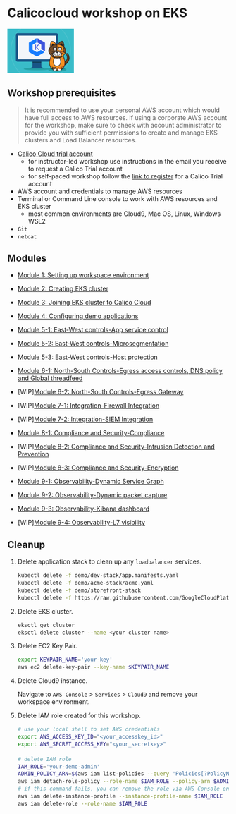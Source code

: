 # Calicocloud workshop on EKS

<img src="img/calico-on-eks.png" alt="Calico on EKS" width="30%"/>


## Workshop prerequisites

>It is recommended to use your personal AWS account which would have full access to AWS resources. If using a corporate AWS account for the workshop, make sure to check with account administrator to provide you with sufficient permissions to create and manage EKS clusters and Load Balancer resources.

- [Calico Cloud trial account](https://www.tigera.io/tigera-products/calico-cloud/)
  - for instructor-led workshop use instructions in the email you receive to request a Calico Trial account
  - for self-paced workshop follow the [link to register](https://www.tigera.io/tigera-products/calico-cloud/) for a Calico Trial account
- AWS account and credentials to manage AWS resources
- Terminal or Command Line console to work with AWS resources and EKS cluster
  - most common environments are Cloud9, Mac OS, Linux, Windows WSL2
- `Git`
- `netcat`


## Modules

- [Module 1: Setting up workspace environment](./modules/setting-up-work-environment.md)
- [Module 2: Creating EKS cluster](modules/creating-eks-cluster.md)
- [Module 3: Joining EKS cluster to Calico Cloud](modules/joining-eks-to-calico-cloud.md)
- [Module 4: Configuring demo applications](modules/configuring-demo-apps.md)

- [Module 5-1: East-West controls-App service control](modules/app-service-control.md)
- [Module 5-2: East-West controls-Microsegmentation](modules/microsegmentation.md)
- [Module 5-3: East-West controls-Host protection](modules/host-protection.md)

- [Module 6-1: North-South Controls-Egress access controls, DNS policy and Global threadfeed ](modules/egress-access-controls.md)
- [WIP][Module 6-2: North-South Controls-Egress Gateway](modules/egress-gateway.md) 

- [WIP][Module 7-1: Integration-Firewall Integration](modules/firewall-integration.md) 
- [WIP][Module 7-2: Integration-SIEM Integration](modules/siem-integration.md) 

- [Module 8-1: Compliance and Security-Compliance](modules/compliance-reports.md) 
- [WIP][Module 8-2: Compliance and Security-Intrusion Detection and Prevention](modules/intrusion-detection-protection.md) 
- [WIP][Module 8-3: Compliance and Security-Encryption](modules/encryption.md) 

- [Module 9-1: Observability-Dynamic Service Graph](modules/dynamic-service-graph.md)
- [Module 9-2: Observability-Dynamic packet capture](modules/dynamic-packet-capture.md) 
- [Module 9-3: Observability-Kibana dashboard](modules/kibana-dashboard.md)
- [WIP][Module 9-4: Observability-L7 visibility](modules/enable-l7-visibilty.md) 




## Cleanup

1. Delete application stack to clean up any `loadbalancer` services.

    ```bash
    kubectl delete -f demo/dev-stack/app.manifests.yaml
    kubectl delete -f demo/acme-stack/acme.yaml
    kubectl delete -f demo/storefront-stack
    kubectl delete -f https://raw.githubusercontent.com/GoogleCloudPlatform/microservices-demo/master/release/kubernetes-manifests.yaml
    ```

2. Delete EKS cluster.

    ```bash
    eksctl get cluster 
    eksctl delete cluster --name <your cluster name>
    ```

3. Delete EC2 Key Pair.

    ```bash
    export KEYPAIR_NAME='your-key'
    aws ec2 delete-key-pair --key-name $KEYPAIR_NAME
    ```

4. Delete Cloud9 instance.

    Navigate to `AWS Console` > `Services` > `Cloud9` and remove your workspace environment.

5. Delete IAM role created for this workshop.

    ```bash
    # use your local shell to set AWS credentials
    export AWS_ACCESS_KEY_ID="<your_accesskey_id>"
    export AWS_SECRET_ACCESS_KEY="<your_secretkey>"

    # delete IAM role
    IAM_ROLE='your-demo-admin'
    ADMIN_POLICY_ARN=$(aws iam list-policies --query 'Policies[?PolicyName==`AdministratorAccess`].Arn' --output text)
    aws iam detach-role-policy --role-name $IAM_ROLE --policy-arn $ADMIN_POLICY_ARN
    # if this command fails, you can remove the role via AWS Console once you delete the Cloud9 instance
    aws iam delete-instance-profile --instance-profile-name $IAM_ROLE
    aws iam delete-role --role-name $IAM_ROLE
    ```
